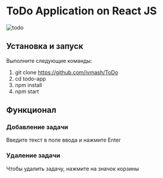 # ToDo Application on React JS #
![todo](https://user-images.githubusercontent.com/55047087/229374164-7837a8b0-10f8-496d-a468-880147cd3b1f.PNG)

## Установка и запуск
Выполните следующие команды:
1. git clone https://github.com/ivmash/ToDo
2. cd todo-app
3. npm install
4. npm start

## Функционал
### Добавление задачи
Введите текст в поле ввода и нажмите Enter

### Удаление задачи
Чтобы удалить задачу, нажмите на значок корзины
